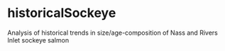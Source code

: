 # historicalSockeye

Analysis of historical trends in size/age-composition of Nass and Rivers Inlet sockeye salmon

